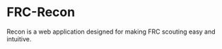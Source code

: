 FRC-Recon
=========

Recon is a web application designed for making FRC scouting easy and intuitive. 
